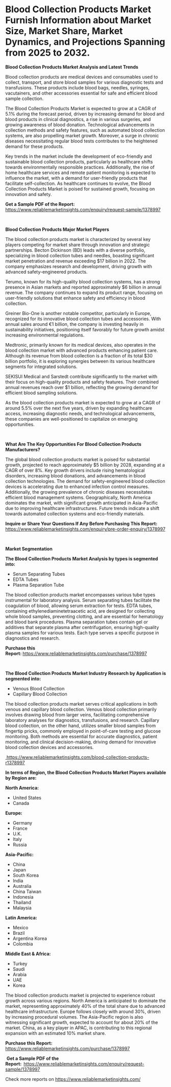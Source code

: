 <p><h1>Blood Collection Products Market Furnish Information about Market Size, Market Share, Market Dynamics, and Projections Spanning from 2025 to 2032.</h1></p><p><strong>Blood Collection Products Market Analysis and Latest Trends</strong></p>
<p><p>Blood collection products are medical devices and consumables used to collect, transport, and store blood samples for various diagnostic tests and transfusions. These products include blood bags, needles, syringes, vacutainers, and other accessories essential for safe and efficient blood sample collection.</p><p>The Blood Collection Products Market is expected to grow at a CAGR of 5.1% during the forecast period, driven by increasing demand for blood and blood products in clinical diagnostics, a rise in various surgeries, and growing awareness of blood donation. Technological advancements in collection methods and safety features, such as automated blood collection systems, are also propelling market growth. Moreover, a surge in chronic diseases necessitating regular blood tests contributes to the heightened demand for these products.</p><p>Key trends in the market include the development of eco-friendly and sustainable blood collection products, particularly as healthcare shifts towards environmentally responsible practices. Additionally, the rise of home healthcare services and remote patient monitoring is expected to influence the market, with a demand for user-friendly products that facilitate self-collection. As healthcare continues to evolve, the Blood Collection Products Market is poised for sustained growth, focusing on innovation and safety.</p></p>
<p><strong>Get a Sample PDF of the Report:&nbsp;</strong> <a href="https://www.reliablemarketinsights.com/enquiry/request-sample/1378997?utm_campaign=2770&utm_medium=2&utm_source=Github&utm_content=ia&utm_term=03032025&utm_id=blood-collection-products">https://www.reliablemarketinsights.com/enquiry/request-sample/1378997</a></p>
<p>&nbsp;</p>
<p><strong>Blood Collection Products Major Market Players</strong></p>
<p><p>The blood collection products market is characterized by several key players competing for market share through innovation and strategic partnerships. Becton Dickinson (BD) leads with a diverse portfolio, specializing in blood collection tubes and needles, boasting significant market penetration and revenue exceeding $17 billion in 2022. The company emphasizes research and development, driving growth with advanced safety-engineered products.</p><p>Terumo, known for its high-quality blood collection systems, has a strong presence in Asian markets and reported approximately $6 billion in annual revenue. The company continues to expand its product range, focusing on user-friendly solutions that enhance safety and efficiency in blood collection.</p><p>Greiner Bio-One is another notable competitor, particularly in Europe, recognized for its innovative blood collection tubes and accessories. With annual sales around €1 billion, the company is investing heavily in sustainability initiatives, positioning itself favorably for future growth amidst increasing environmental regulations.</p><p>Medtronic, primarily known for its medical devices, also operates in the blood collection market with advanced products enhancing patient care. Although its revenue from blood collection is a fraction of its total $30 billion portfolio, it is exploring synergies between its various healthcare segments for integrated solutions.</p><p>SEKISUI Medical and Sarstedt contribute significantly to the market with their focus on high-quality products and safety features. Their combined annual revenues reach over $1 billion, reflecting the growing demand for efficient blood sampling solutions.</p><p>As the blood collection products market is expected to grow at a CAGR of around 5.5% over the next five years, driven by expanding healthcare access, increasing diagnostic needs, and technological advancements, these companies are well-positioned to capitalize on emerging opportunities.</p></p>
<p>&nbsp;</p>
<p><strong>What Are The Key Opportunities For Blood Collection Products Manufacturers?</strong></p>
<p><p>The global blood collection products market is poised for substantial growth, projected to reach approximately $5 billion by 2028, expanding at a CAGR of over 8%. Key growth drivers include rising hematological disorders, increasing blood donations, and advancements in blood collection technologies. The demand for safety-engineered blood collection devices is accelerating due to enhanced infection control measures. Additionally, the growing prevalence of chronic diseases necessitates efficient blood management systems. Geographically, North America dominates the market, with significant growth anticipated in Asia-Pacific due to improving healthcare infrastructures. Future trends indicate a shift towards automated collection systems and eco-friendly materials.</p></p>
<p><strong>Inquire or Share Your Questions If Any Before Purchasing This Report:</strong> <a href="https://www.reliablemarketinsights.com/enquiry/pre-order-enquiry/1378997?utm_campaign=2770&utm_medium=2&utm_source=Github&utm_content=ia&utm_term=03032025&utm_id=blood-collection-products">https://www.reliablemarketinsights.com/enquiry/pre-order-enquiry/1378997</a></p>
<p>&nbsp;</p>
<p><strong>Market Segmentation</strong></p>
<p><strong>The Blood Collection Products Market Analysis by types is segmented into:</strong></p>
<p><ul><li>Serum Separating Tubes</li><li>EDTA Tubes</li><li>Plasma Separation Tube</li></ul></p>
<p><p>The blood collection products market encompasses various tube types instrumental for laboratory analysis. Serum separating tubes facilitate the coagulation of blood, allowing serum extraction for tests. EDTA tubes, containing ethylenediaminetetraacetic acid, are designed for collecting whole blood samples, preventing clotting, and are essential for hematology and blood bank procedures. Plasma separation tubes contain gel or additives that separate plasma after centrifugation, ensuring high-quality plasma samples for various tests. Each type serves a specific purpose in diagnostics and research.</p></p>
<p><strong>Purchase this Report:&nbsp;</strong><a href="https://www.reliablemarketinsights.com/purchase/1378997?utm_campaign=2770&utm_medium=2&utm_source=Github&utm_content=ia&utm_term=03032025&utm_id=blood-collection-products">https://www.reliablemarketinsights.com/purchase/1378997</a></p>
<p>&nbsp;</p>
<p><strong>The Blood Collection Products Market Industry Research by Application is segmented into:</strong></p>
<p><ul><li>Venous Blood Collection</li><li>Capillary Blood Collection</li></ul></p>
<p><p>The blood collection products market serves critical applications in both venous and capillary blood collection. Venous blood collection primarily involves drawing blood from larger veins, facilitating comprehensive laboratory analyses for diagnostics, transfusions, and research. Capillary blood collection, on the other hand, utilizes smaller blood samples from fingertip pricks, commonly employed in point-of-care testing and glucose monitoring. Both methods are essential for accurate diagnostics, patient monitoring, and clinical decision-making, driving demand for innovative blood collection devices and accessories.</p></p>
<p><a href="https://www.reliablemarketinsights.com/blood-collection-products-r1378997?utm_campaign=2770&utm_medium=2&utm_source=Github&utm_content=ia&utm_term=03032025&utm_id=blood-collection-products">&nbsp;https://www.reliablemarketinsights.com/blood-collection-products-r1378997</a></p>
<p><strong>In terms of Region, the Blood Collection Products Market Players available by Region are:</strong></p>
<p>
    <p> <strong> North America: </strong>
        <ul>
            <li>United States</li>
            <li>Canada</li>
        </ul>
        </p> 
    <p> <strong> Europe: </strong>
        <ul>
            <li>Germany</li>
            <li>France</li>
            <li>U.K.</li>
            <li>Italy</li>
            <li>Russia</li>
        </ul>
        </p> 
    <p> <strong> Asia-Pacific: </strong>
        <ul>
            <li>China</li>
            <li>Japan</li>
            <li>South Korea</li>
            <li>India</li>
            <li>Australia</li>
            <li>China Taiwan</li>
            <li>Indonesia</li>
            <li>Thailand</li>
            <li>Malaysia</li>
        </ul>
        </p> 
    <p> <strong> Latin America: </strong>
        <ul>
            <li>Mexico</li>
            <li>Brazil</li>
            <li>Argentina Korea</li>
            <li>Colombia</li>
        </ul>
        </p> 
    <p> <strong> Middle East & Africa: </strong>
        <ul>
            <li>Turkey</li>
            <li>Saudi</li>
            <li>Arabia</li>
            <li>UAE</li>
            <li>Korea</li>
        </ul>
    </p>
    </p>
<p><p>The blood collection products market is projected to experience robust growth across various regions. North America is anticipated to dominate the market, representing approximately 40% of the total share due to advanced healthcare infrastructure. Europe follows closely with around 30%, driven by increasing procedural volumes. The Asia-Pacific region is also witnessing significant growth, expected to account for about 20% of the market. China, as a key player in APAC, is contributing to this regional expansion with an estimated 10% market share.</p></p>
<p><strong>Purchase this Report: </strong><a href="https://www.reliablemarketinsights.com/purchase/1378997?utm_campaign=2770&utm_medium=2&utm_source=Github&utm_content=ia&utm_term=03032025&utm_id=blood-collection-products">https://www.reliablemarketinsights.com/purchase/1378997</a></p>
<p>&nbsp;<strong>Get a Sample PDF of the Report:&nbsp;&nbsp;</strong><a href="https://www.reliablemarketinsights.com/enquiry/request-sample/1378997?utm_campaign=2770&utm_medium=2&utm_source=Github&utm_content=ia&utm_term=03032025&utm_id=blood-collection-products">https://www.reliablemarketinsights.com/enquiry/request-sample/1378997</a></p>
<p><strong></strong></p>
<p>Check more reports on <a href="https://www.reliablemarketinsights.com/?utm_campaign=2770&utm_medium=2&utm_source=Github&utm_content=ia&utm_term=03032025&utm_id=blood-collection-products">https://www.reliablemarketinsights.com/</a></p>